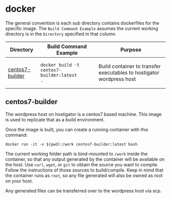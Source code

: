 # docker

The general convention is each sub directory contains dockerfiles for the specific image.
The `Build Command Example` assumes the current working directory is in the `Directory` specified
in that column.

| Directory                           | Build Command Example                                                         | Purpose                                                              |
| ----------------------------------- | ----------------------------------------------------------------------------- | -------------------------------------------------------------------- |
| [centos7-builder](#centos7-builder) | <pre><code lang="shell">docker build -t centos7-builder:latest .</code></pre> | Build container to transfer executables to hostigator wordpress host |

## centos7-builder

The wordpress host on hostigator is a centos7 based machine. This image is used to replicate that as a build environment.

Once the image is built, you can create a running container with this command:

```
docker run -it -v $(pwd):/work centos7-builder:latest bash
```

The current working folder path is bind-mounted to `/work` inside the container, so that any output generated by the container will be available on the host.
Use `curl`, `wget`, or `git` to obtain the source you want to compile. Follow the instructions of those sources to build/compile.
Keep in mind that the container runs as `root`, so any file generated will also be owned as root on your host.

Any generated files can be transferred over to the wordpress host via scp.
